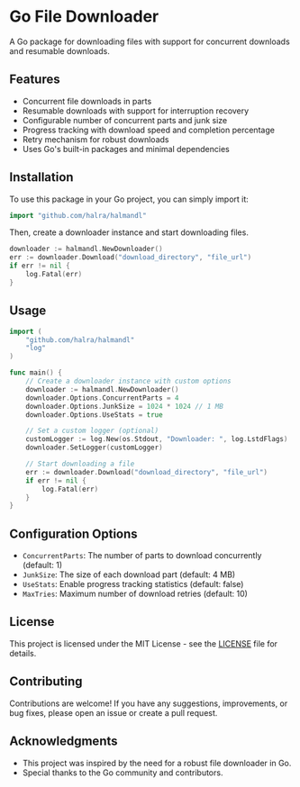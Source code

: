 # Go File Downloader

A Go package for downloading files with support for concurrent downloads and resumable downloads.

## Features

- Concurrent file downloads in parts
- Resumable downloads with support for interruption recovery
- Configurable number of concurrent parts and junk size
- Progress tracking with download speed and completion percentage
- Retry mechanism for robust downloads
- Uses Go's built-in packages and minimal dependencies

## Installation

To use this package in your Go project, you can simply import it:

```go
import "github.com/halra/halmandl"
```

Then, create a downloader instance and start downloading files.

```go
downloader := halmandl.NewDownloader()
err := downloader.Download("download_directory", "file_url")
if err != nil {
    log.Fatal(err)
}
```

## Usage

```go
import (
    "github.com/halra/halmandl"
    "log"
)

func main() {
    // Create a downloader instance with custom options
    downloader := halmandl.NewDownloader()
    downloader.Options.ConcurrentParts = 4
    downloader.Options.JunkSize = 1024 * 1024 // 1 MB
    downloader.Options.UseStats = true

    // Set a custom logger (optional)
    customLogger := log.New(os.Stdout, "Downloader: ", log.LstdFlags)
    downloader.SetLogger(customLogger)

    // Start downloading a file
    err := downloader.Download("download_directory", "file_url")
    if err != nil {
        log.Fatal(err)
    }
}
```

## Configuration Options

- `ConcurrentParts`: The number of parts to download concurrently (default: 1)
- `JunkSize`: The size of each download part (default: 4 MB)
- `UseStats`: Enable progress tracking statistics (default: false)
- `MaxTries`: Maximum number of download retries (default: 10)

## License

This project is licensed under the MIT License - see the [LICENSE](LICENSE) file for details.

## Contributing

Contributions are welcome! If you have any suggestions, improvements, or bug fixes, please open an issue or create a pull request.

## Acknowledgments

- This project was inspired by the need for a robust file downloader in Go.
- Special thanks to the Go community and contributors.

